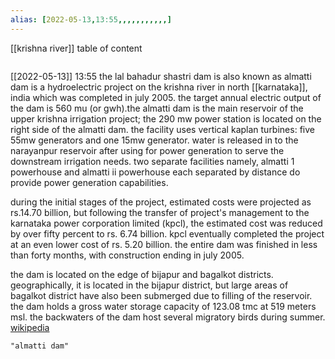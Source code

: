 ```yaml
---
alias: [2022-05-13,13:55,,,,,,,,,,,]
---
```

[[krishna river]]
table of content
```toc
```

[[2022-05-13]] 13:55
the lal bahadur shastri dam is also known as almatti dam is a hydroelectric project on the krishna river in north [[karnataka]], india which was completed in july 2005. the target annual electric output of the dam is 560 mu (or gwh).the almatti dam is the main reservoir of the upper krishna irrigation project; the 290 mw power station is located on the right side of the almatti dam. the facility uses vertical kaplan turbines: five 55mw generators and one 15mw generator. water is released in to the narayanpur reservoir after using for power generation to serve the downstream irrigation needs. two separate facilities namely, almatti 1 powerhouse and almatti ii powerhouse each separated by distance do provide power generation capabilities.

during the initial stages of the project, estimated costs were projected as rs.14.70 billion, but following the transfer of project's management to the karnataka power corporation limited (kpcl), the estimated cost was reduced by over fifty percent to rs. 6.74 billion. kpcl eventually completed the project at an even lower cost of rs. 5.20 billion. the entire dam was finished in less than forty months, with construction ending in july 2005.

the dam is located on the edge of bijapur and bagalkot districts. geographically, it is located in the bijapur district, but large areas of bagalkot district have also been submerged due to filling of the reservoir. the dam holds a gross water storage capacity of 123.08 tmc at 519 meters msl. the backwaters of the dam host several migratory birds during summer.
[wikipedia](https://en.wikipedia.org/wiki/almatti%20dam)
```query
"almatti dam"
```